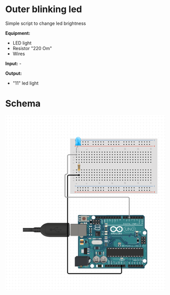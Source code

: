 # Outer blinking led
Simple script to change led brightness

**Equipment:**
- LED light
- Resistor "220 Om"
- Wires

**Input:** -

**Output:** 
- "11" led light

# Schema

![Test image](https://github.com/grigorevmp/Adrduino-projects/blob/main/Simple%20projects/Project%204/screen2.png)